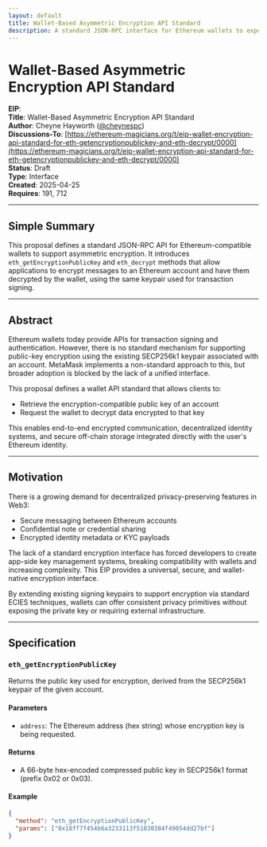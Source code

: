```yaml
---
layout: default
title: Wallet-Based Asymmetric Encryption API Standard
description: A standard JSON-RPC interface for Ethereum wallets to expose public encryption keys and decrypt data using account keypairs.
---
```


# Wallet-Based Asymmetric Encryption API Standard

**EIP**: <to be assigned>  
**Title**: Wallet-Based Asymmetric Encryption API Standard  
**Author**: Cheyne Hayworth ([@cheynespc](https://github.com/cheynespc))  
**Discussions-To**: [https://ethereum-magicians.org/t/eip-wallet-encryption-api-standard-for-eth-getencryptionpublickey-and-eth-decrypt/0000](https://ethereum-magicians.org/t/eip-wallet-encryption-api-standard-for-eth-getencryptionpublickey-and-eth-decrypt/0000)  
**Status**: Draft  
**Type**: Interface  
**Created**: 2025-04-25  
**Requires**: 191, 712  

---

## Simple Summary

This proposal defines a standard JSON-RPC API for Ethereum-compatible wallets to support asymmetric encryption. It introduces `eth_getEncryptionPublicKey` and `eth_decrypt` methods that allow applications to encrypt messages to an Ethereum account and have them decrypted by the wallet, using the same keypair used for transaction signing.

---

## Abstract

Ethereum wallets today provide APIs for transaction signing and authentication. However, there is no standard mechanism for supporting public-key encryption using the existing SECP256k1 keypair associated with an account. MetaMask implements a non-standard approach to this, but broader adoption is blocked by the lack of a unified interface.

This proposal defines a wallet API standard that allows clients to:

- Retrieve the encryption-compatible public key of an account  
- Request the wallet to decrypt data encrypted to that key

This enables end-to-end encrypted communication, decentralized identity systems, and secure off-chain storage integrated directly with the user's Ethereum identity.

---

## Motivation

There is a growing demand for decentralized privacy-preserving features in Web3:

- Secure messaging between Ethereum accounts  
- Confidential note or credential sharing  
- Encrypted identity metadata or KYC payloads

The lack of a standard encryption interface has forced developers to create app-side key management systems, breaking compatibility with wallets and increasing complexity. This EIP provides a universal, secure, and wallet-native encryption interface.

By extending existing signing keypairs to support encryption via standard ECIES techniques, wallets can offer consistent privacy primitives without exposing the private key or requiring external infrastructure.

---

## Specification

### `eth_getEncryptionPublicKey`

Returns the public key used for encryption, derived from the SECP256k1 keypair of the given account.

#### Parameters

- `address`: The Ethereum address (hex string) whose encryption key is being requested.

#### Returns

- A 66-byte hex-encoded compressed public key in SECP256k1 format (prefix 0x02 or 0x03).

#### Example

```json
{
  "method": "eth_getEncryptionPublicKey",
  "params": ["0x18ff7f454b6a3233113f51030384f49054dd27bf"]
}
